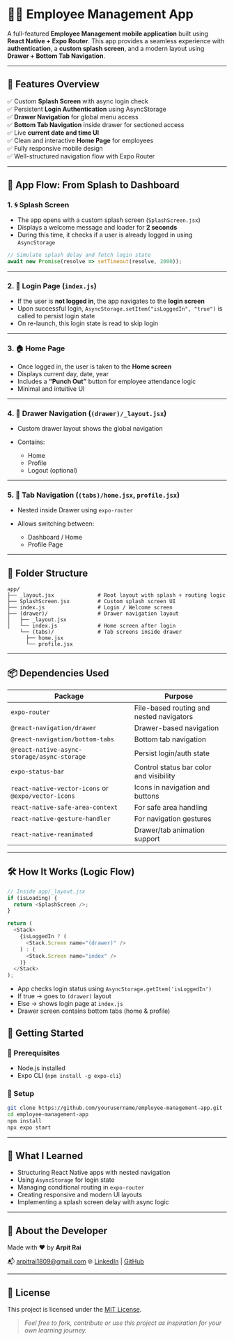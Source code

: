 # 👨‍💼 Employee Management App

A full-featured **Employee Management mobile application** built using **React Native + Expo Router**. This app provides a seamless experience with **authentication**, a **custom splash screen**, and a modern layout using **Drawer + Bottom Tab Navigation**.

---

## 🌟 Features Overview

✅ Custom **Splash Screen** with async login check  
✅ Persistent **Login Authentication** using AsyncStorage  
✅ **Drawer Navigation** for global menu access  
✅ **Bottom Tab Navigation** inside drawer for sectioned access  
✅ Live **current date and time UI**  
✅ Clean and interactive **Home Page** for employees  
✅ Fully responsive mobile design  
✅ Well-structured navigation flow with Expo Router  

---

## 📲 App Flow: From Splash to Dashboard

### 1. 🌀 Splash Screen

- The app opens with a custom splash screen (`SplashScreen.jsx`)
- Displays a welcome message and loader for **2 seconds**
- During this time, it checks if a user is already logged in using `AsyncStorage`

```jsx
// Simulate splash delay and fetch login state
await new Promise(resolve => setTimeout(resolve, 2000));
````

---

### 2. 🔐 Login Page (`index.js`)

* If the user is **not logged in**, the app navigates to the **login screen**
* Upon successful login, `AsyncStorage.setItem("isLoggedIn", "true")` is called to persist login state
* On re-launch, this login state is read to skip login

---

### 3. 🏠 Home Page

* Once logged in, the user is taken to the **Home screen**
* Displays current day, date, year
* Includes a **“Punch Out”** button for employee attendance logic
* Minimal and intuitive UI

---

### 4. 🧭 Drawer Navigation (`(drawer)/_layout.jsx`)

* Custom drawer layout shows the global navigation
* Contains:

  * Home
  * Profile
  * Logout (optional)

---

### 5. 📑 Tab Navigation (`(tabs)/home.jsx`, `profile.jsx`)

* Nested inside Drawer using `expo-router`
* Allows switching between:

  * Dashboard / Home
  * Profile Page

---

## 🧾 Folder Structure

```
app/
├── _layout.jsx              # Root layout with splash + routing logic
├── SplashScreen.jsx         # Custom splash screen UI
├── index.js                 # Login / Welcome screen
├── (drawer)/                # Drawer navigation layout
│   ├── _layout.jsx
│   └── index.js             # Home screen after login
    └── (tabs)/              # Tab screens inside drawer
      ├── home.jsx
      └── profile.jsx
```

---

## 📦 Dependencies Used

| Package                                             | Purpose                                  |
| --------------------------------------------------- | ---------------------------------------- |
| `expo-router`                                       | File-based routing and nested navigators |
| `@react-navigation/drawer`                          | Drawer-based navigation                  |
| `@react-navigation/bottom-tabs`                     | Bottom tab navigation                    |
| `@react-native-async-storage/async-storage`         | Persist login/auth state                 |
| `expo-status-bar`                                   | Control status bar color and visibility  |
| `react-native-vector-icons` or `@expo/vector-icons` | Icons in navigation and buttons          |
| `react-native-safe-area-context`                    | For safe area handling                   |
| `react-native-gesture-handler`                      | For navigation gestures                  |
| `react-native-reanimated`                           | Drawer/tab animation support             |

---

## 🛠 How It Works (Logic Flow)

```js
// Inside app/_layout.jsx
if (isLoading) {
  return <SplashScreen />;
}

return (
  <Stack>
    {isLoggedIn ? (
      <Stack.Screen name="(drawer)" />
    ) : (
      <Stack.Screen name="index" />
    )}
  </Stack>
);
```

* App checks login status using `AsyncStorage.getItem('isLoggedIn')`
* If true → goes to `(drawer)` layout
* Else → shows login page at `index.js`
* Drawer screen contains bottom tabs (home & profile)


## 🚀 Getting Started

### 🧱 Prerequisites

* Node.js installed
* Expo CLI (`npm install -g expo-cli`)

### 🔧 Setup

```bash
git clone https://github.com/yourusername/employee-management-app.git
cd employee-management-app
npm install
npx expo start
```

---

## 🧠 What I Learned

* Structuring React Native apps with nested navigation
* Using `AsyncStorage` for login state
* Managing conditional routing in `expo-router`
* Creating responsive and modern UI layouts
* Implementing a splash screen delay with async logic

---

## 👤 About the Developer

Made with ❤️ by **Arpit Rai**

📬 [arpitrai1809@gmail.com](mailto:arpitrai1809@gmail.com)
🌐 [LinkedIn](https://linkedin.com/in/arpitrai) | [GitHub](https://github.com/arpitr18)

---

## 📜 License

This project is licensed under the [MIT License](LICENSE).

> *Feel free to fork, contribute or use this project as inspiration for your own learning journey.*


